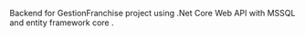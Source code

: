 Backend for GestionFranchise project using .Net Core Web API with MSSQL and entity framework core .

